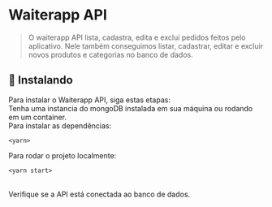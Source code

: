 # Waiterapp API

> O waiterapp API lista, cadastra, edita e exclui pedidos feitos pelo aplicativo. Nele também conseguimos listar, cadastrar, editar e excluir novos produtos e categorias 
no banco de dados.

## 🚀 Instalando

Para instalar o Waiterapp API, siga estas etapas:
</br>
Tenha uma instancia do mongoDB instalada em sua máquina ou rodando em um container.
</br>
Para instalar as dependências:
```
<yarn>
```
Para rodar o projeto localmente:
```
<yarn start>
```
</br>
Verifique se a API está conectada ao banco de dados.


